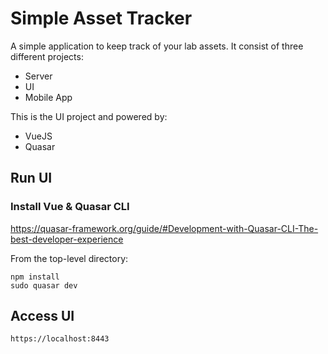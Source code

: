 # Simple Asset Tracker

A simple application to keep track of your lab assets. It consist of three different projects:

* Server
* UI
* Mobile App

This is the UI project and powered by:

* VueJS
* Quasar

## Run UI

### Install Vue & Quasar CLI

https://quasar-framework.org/guide/#Development-with-Quasar-CLI-The-best-developer-experience

From the top-level directory:

```
npm install
sudo quasar dev
```

## Access UI

```
https://localhost:8443
```
